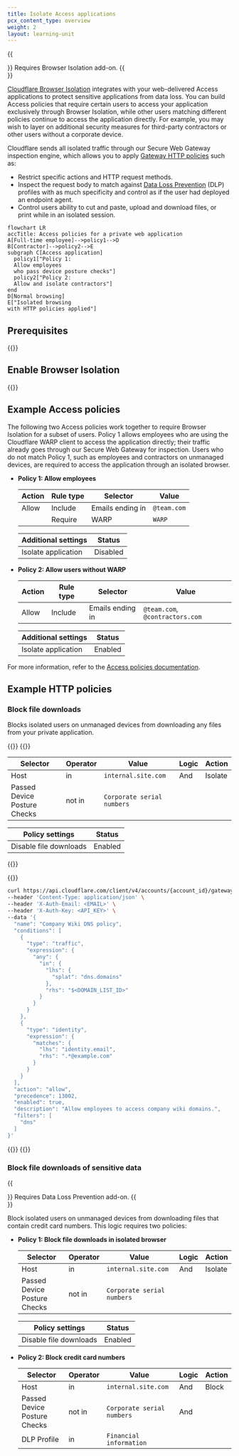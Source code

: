 ```yaml
---
title: Isolate Access applications
pcx_content_type: overview
weight: 2
layout: learning-unit
---
```


{{<Aside type="note">}}
Requires Browser Isolation add-on.
{{</Aside>}}

[Cloudflare Browser Isolation](/cloudflare-one/policies/browser-isolation/) integrates with your web-delivered Access applications to protect sensitive applications from data loss. You can build Access policies that require certain users to access your application exclusively through Browser Isolation, while other users matching different policies continue to access the application directly. For example, you may wish to layer on additional security measures for third-party contractors or other users without a corporate device.

Cloudflare sends all isolated traffic through our Secure Web Gateway inspection engine, which allows you to apply [Gateway HTTP policies](/cloudflare-one/policies/gateway/http-policies/) such as:

- Restrict specific actions and HTTP request methods.
- Inspect the request body to match against [Data Loss Prevention](/cloudflare-one/policies/data-loss-prevention/) (DLP) profiles with as much specificity and control as if the user had deployed an endpoint agent.
- Control users ability to cut and paste, upload and download files, or print while in an isolated session.

```mermaid
flowchart LR
accTitle: Access policies for a private web application
A[Full-time employee]-->policy1-->D
B[Contractor]-->policy2-->E
subgraph C[Access application]
  policy1["Policy 1:
  Allow employees
  who pass device posture checks"]
  policy2["Policy 2:
  Allow and isolate contractors"]
end
D[Normal browsing]
E["Isolated browsing
with HTTP policies applied"]
```

## Prerequisites

{{<render file="access/_isolation-prereqs.md" productFolder="cloudflare-one">}}

## Enable Browser Isolation

{{<render file="access/_enable-isolation.md" productFolder="cloudflare-one">}}

## Example Access policies

The following two Access policies work together to require Browser Isolation for a subset of users. Policy 1 allows employees who are using the Cloudflare WARP client to access the application directly; their traffic already goes through our Secure Web Gateway for inspection. Users who do not match Policy 1, such as employees and contractors on unmanaged devices, are required to access the application through an isolated browser.

- **Policy 1: Allow employees**

  | Action | Rule type | Selector | Value |
  | ------ | ---- | -------- | -----------|
  | Allow  | Include | Emails ending in | `@team.com` |
  |        | Require | WARP | `WARP` |

  | Additional settings | Status  |
  | ------------------- | ------- |
  | Isolate application | Disabled |

- **Policy 2: Allow users without WARP**

  | Action | Rule type | Selector | Value |
  | ------ | ---- | -------- | -----------|
  | Allow  | Include | Emails ending in | `@team.com`, `@contractors.com` |

  | Additional settings | Status  |
  | ------------------- | ------- |
  | Isolate application | Enabled |

For more information, refer to the [Access policies documentation](/cloudflare-one/policies/access/).

## Example HTTP policies

### Block file downloads

Blocks isolated users on unmanaged devices from downloading any files from your private application.

{{<tabs labels="Dashboard | API">}}
{{<tab label="dashboard" no-code="true">}}

| Selector                     | Operator | Value                 | Logic | Action  |
|------------------------------|----------|-----------------------|-------|---------|
| Host                         | in       | `internal.site.com`   | And   | Isolate |
| Passed Device Posture Checks | not in   | `Corporate serial numbers` |       |         |

| Policy settings | Status |
| --------------  | - |
| Disable file downloads | Enabled |

{{</tab>}}

{{<tab label="api" no-code="true">}}

```bash
curl https://api.cloudflare.com/client/v4/accounts/{account_id}/gateway/rules \
--header 'Content-Type: application/json' \
--header 'X-Auth-Email: <EMAIL>' \
--header 'X-Auth-Key: <API_KEY>' \
--data '{
  "name": "Company Wiki DNS policy",
  "conditions": [
    {
      "type": "traffic",
      "expression": {
        "any": {
          "in": {
            "lhs": {
              "splat": "dns.domains"
            },
            "rhs": "$<DOMAIN_LIST_ID>"
          }
        }
      }
    },
    {
      "type": "identity",
      "expression": {
        "matches": {
          "lhs": "identity.email",
          "rhs": ".*@example.com"
        }
      }
    }
  ],
  "action": "allow",
  "precedence": 13002,
  "enabled": true,
  "description": "Allow employees to access company wiki domains.",
  "filters": [
    "dns"
  ]
}'
```

{{</tab>}}
{{</tabs>}}

### Block file downloads of sensitive data

{{<Aside type="note">}}
Requires Data Loss Prevention add-on.
{{</Aside>}}

Block isolated users on unmanaged devices from downloading files that contain credit card numbers. This logic requires two policies:

- **Policy 1: Block file downloads in isolated browser**

  | Selector                     | Operator | Value                      | Logic | Action  |
  |------------------------------|----------|----------------------------|-------|---------|
  | Host                         | in       | `internal.site.com`        | And   | Isolate |
  | Passed Device Posture Checks | not in   | `Corporate serial numbers` |       |         |

  | Policy settings | Status |
  | --------------  | - |
  | Disable file downloads | Enabled |

- **Policy 2: Block credit card numbers**

  | Selector                     | Operator | Value                      | Logic | Action  |
  |------------------------------|----------|----------------------------|-------|---------|
  | Host                         | in       | `internal.site.com`        | And   | Block   |
  | Passed Device Posture Checks | not in   | `Corporate serial numbers` | And   |         |
  | DLP Profile                  | in       | `Financial information`    |       |         |
